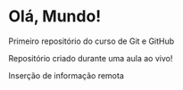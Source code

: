 # Olá, Mundo!
 Primeiro repositório do curso de Git e GitHub

 Repositório criado durante uma aula ao vivo!

 Inserção de informação remota

